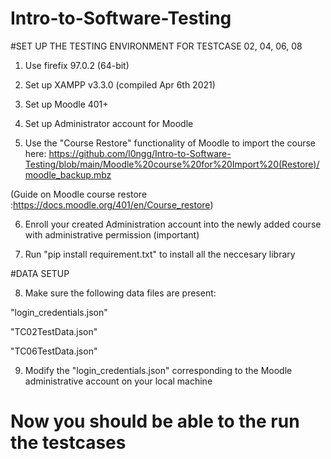 # Intro-to-Software-Testing

#SET UP THE TESTING ENVIRONMENT FOR TESTCASE 02, 04, 06, 08

1. Use firefix 97.0.2 (64-bit)

2. Set up XAMPP v3.3.0 (compiled Apr 6th 2021)

3. Set up Moodle 401+

4. Set up Administrator account for Moodle

5. Use the "Course Restore" functionality of Moodle to import the course here: https://github.com/l0ngg/Intro-to-Software-Testing/blob/main/Moodle%20course%20for%20Import%20(Restore)/moodle_backup.mbz

(Guide on Moodle course restore :https://docs.moodle.org/401/en/Course_restore)

6. Enroll your created Administration account into the newly added course with administrative permission (important)

7. Run "pip install requirement.txt" to install all the neccesary library

#DATA SETUP

8. Make sure the following data files are present:

"login_credentials.json"

"TC02TestData.json"

"TC06TestData.json"

9. Modify the "login_credentials.json" corresponding to the Moodle administrative account on your local machine

# Now you should be able to the run the testcases
